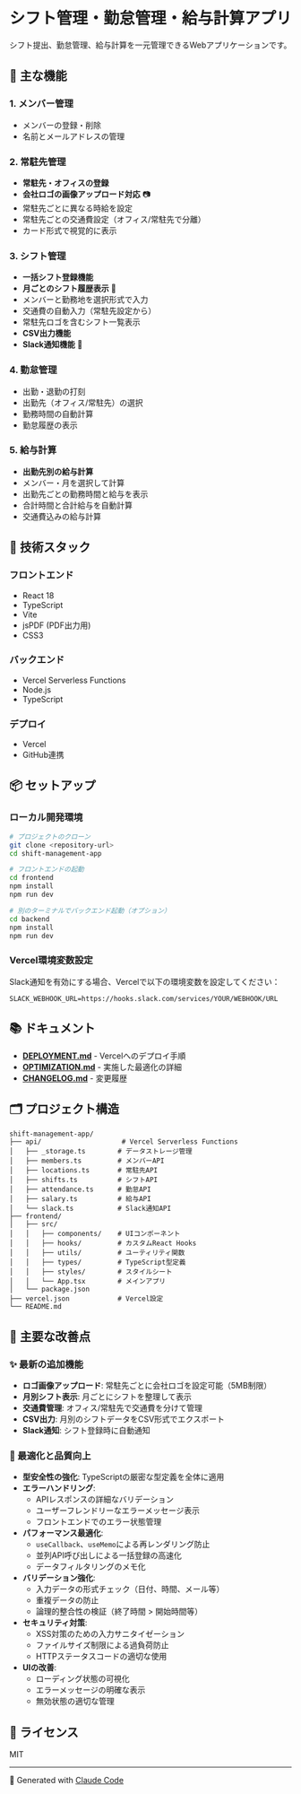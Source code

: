 # シフト管理・勤怠管理・給与計算アプリ

シフト提出、勤怠管理、給与計算を一元管理できるWebアプリケーションです。

## 🎯 主な機能

### 1. メンバー管理
- メンバーの登録・削除
- 名前とメールアドレスの管理

### 2. 常駐先管理
- **常駐先・オフィスの登録**
- **会社ロゴの画像アップロード対応** 📷
- 常駐先ごとに異なる時給を設定
- 常駐先ごとの交通費設定（オフィス/常駐先で分離）
- カード形式で視覚的に表示

### 3. シフト管理
- **一括シフト登録機能**
- **月ごとのシフト履歴表示** 📅
- メンバーと勤務地を選択形式で入力
- 交通費の自動入力（常駐先設定から）
- 常駐先ロゴを含むシフト一覧表示
- **CSV出力機能**
- **Slack通知機能** 🔔

### 4. 勤怠管理
- 出勤・退勤の打刻
- 出勤先（オフィス/常駐先）の選択
- 勤務時間の自動計算
- 勤怠履歴の表示

### 5. 給与計算
- **出勤先別の給与計算**
- メンバー・月を選択して計算
- 出勤先ごとの勤務時間と給与を表示
- 合計時間と合計給与を自動計算
- 交通費込みの給与計算

## 🚀 技術スタック

### フロントエンド
- React 18
- TypeScript
- Vite
- jsPDF (PDF出力用)
- CSS3

### バックエンド
- Vercel Serverless Functions
- Node.js
- TypeScript

### デプロイ
- Vercel
- GitHub連携

## 📦 セットアップ

### ローカル開発環境

```bash
# プロジェクトのクローン
git clone <repository-url>
cd shift-management-app

# フロントエンドの起動
cd frontend
npm install
npm run dev

# 別のターミナルでバックエンド起動（オプション）
cd backend
npm install
npm run dev
```

### Vercel環境変数設定

Slack通知を有効にする場合、Vercelで以下の環境変数を設定してください：

```
SLACK_WEBHOOK_URL=https://hooks.slack.com/services/YOUR/WEBHOOK/URL
```

## 📚 ドキュメント

- **[DEPLOYMENT.md](DEPLOYMENT.md)** - Vercelへのデプロイ手順
- **[OPTIMIZATION.md](OPTIMIZATION.md)** - 実施した最適化の詳細
- **[CHANGELOG.md](CHANGELOG.md)** - 変更履歴

## 🗂️ プロジェクト構造

```
shift-management-app/
├── api/                    # Vercel Serverless Functions
│   ├── _storage.ts        # データストレージ管理
│   ├── members.ts         # メンバーAPI
│   ├── locations.ts       # 常駐先API
│   ├── shifts.ts          # シフトAPI
│   ├── attendance.ts      # 勤怠API
│   ├── salary.ts          # 給与API
│   └── slack.ts           # Slack通知API
├── frontend/
│   ├── src/
│   │   ├── components/    # UIコンポーネント
│   │   ├── hooks/         # カスタムReact Hooks
│   │   ├── utils/         # ユーティリティ関数
│   │   ├── types/         # TypeScript型定義
│   │   ├── styles/        # スタイルシート
│   │   └── App.tsx        # メインアプリ
│   └── package.json
├── vercel.json            # Vercel設定
└── README.md
```

## 📝 主要な改善点

### ✨ 最新の追加機能
- **ロゴ画像アップロード**: 常駐先ごとに会社ロゴを設定可能（5MB制限）
- **月別シフト表示**: 月ごとにシフトを整理して表示
- **交通費管理**: オフィス/常駐先で交通費を分けて管理
- **CSV出力**: 月別のシフトデータをCSV形式でエクスポート
- **Slack通知**: シフト登録時に自動通知

### 🔧 最適化と品質向上
- **型安全性の強化**: TypeScriptの厳密な型定義を全体に適用
- **エラーハンドリング**:
  - APIレスポンスの詳細なバリデーション
  - ユーザーフレンドリーなエラーメッセージ表示
  - フロントエンドでのエラー状態管理
- **パフォーマンス最適化**:
  - `useCallback`、`useMemo`による再レンダリング防止
  - 並列API呼び出しによる一括登録の高速化
  - データフィルタリングのメモ化
- **バリデーション強化**:
  - 入力データの形式チェック（日付、時間、メール等）
  - 重複データの防止
  - 論理的整合性の検証（終了時間 > 開始時間等）
- **セキュリティ対策**:
  - XSS対策のための入力サニタイゼーション
  - ファイルサイズ制限による過負荷防止
  - HTTPステータスコードの適切な使用
- **UIの改善**:
  - ローディング状態の可視化
  - エラーメッセージの明確な表示
  - 無効状態の適切な管理

## 📄 ライセンス

MIT

---

🤖 Generated with [Claude Code](https://claude.com/claude-code)
